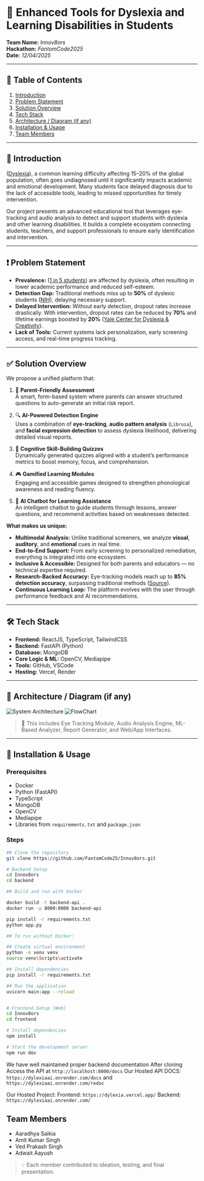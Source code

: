 # 🚀 Enhanced Tools for Dyslexia and Learning Disabilities in Students

**Team Name:** _Innov8ors_  
**Hackathon:** _FantomCode2025_  
**Date:** _12/04/2025_

---

## 📖 Table of Contents

1. [Introduction](#introduction)
2. [Problem Statement](#problem-statement)
3. [Solution Overview](#solution-overview)
4. [Tech Stack](#tech-stack)
5. [Architecture / Diagram (if any)](#architecture--diagram-if-any)
6. [Installation & Usage](#installation--usage)
7. [Team Members](#team-members)

---

## 🧠 Introduction

([Dyslexia](https://www.mayoclinic.org/diseases-conditions/dyslexia/symptoms-causes/syc-20353552#:~:text=Dyslexia%20is%20a%20learning%20disorder,the%20brain%20that%20process%20language.)), a common learning difficulty affecting 15–20% of the global population, often goes undiagnosed until it significantly impacts academic and emotional development. Many students face delayed diagnosis due to the lack of accessible tools, leading to missed opportunities for timely intervention.

Our project presents an advanced educational tool that leverages eye-tracking and audio analysis to detect and support students with dyslexia and other learning disabilities. It builds a complete ecosystem connecting students, teachers, and support professionals to ensure early identification and intervention.

---

## ❗ Problem Statement

- **Prevalence:** ([1 in 5 students](https://www.dyslexia1n5.com/)) are affected by dyslexia, often resulting in lower academic performance and reduced self-esteem.
- **Detection Gap:** Traditional methods miss up to **50%** of dyslexic students ([NIH](https://www.ncbi.nlm.nih.gov/books/NBK557668/)), delaying necessary support.
- **Delayed Intervention:** Without early detection, dropout rates increase drastically. With intervention, dropout rates can be reduced by **70%** and lifetime earnings boosted by **20%** ([Yale Center for Dyslexia & Creativity](https://dyslexia.yale.edu/)).
- **Lack of Tools:** Current systems lack personalization, early screening access, and real-time progress tracking.

---

## ✅ Solution Overview

We propose a unified platform that:

1. 🧾 **Parent-Friendly Assessment**  
   A smart, form-based system where parents can answer structured questions to auto-generate an initial risk report.

2. 🔍 **AI-Powered Detection Engine**  
   Uses a combination of **eye-tracking**, **audio pattern analysis** (`Librosa`), and **facial expression detection** to assess dyslexia likelihood, delivering detailed visual reports.

3. 🧠 **Cognitive Skill-Building Quizzes**  
   Dynamically generated quizzes aligned with a student’s performance metrics to boost memory, focus, and comprehension.

4. 🎮 **Gamified Learning Modules**  
   Engaging and accessible games designed to strengthen phonological awareness and reading fluency.

5. 🤖 **AI Chatbot for Learning Assistance**  
   An intelligent chatbot to guide students through lessons, answer questions, and recommend activities based on weaknesses detected.

**What makes us unique:**

- **Multimodal Analysis:** Unlike traditional screeners, we analyze **visual**, **auditory**, and **emotional** cues in real time.
- **End-to-End Support:** From early screening to personalized remediation, everything is integrated into one ecosystem.
- **Inclusive & Accessible:** Designed for both parents and educators — no technical expertise required.
- **Research-Backed Accuracy:** Eye-tracking models reach up to **85% detection accuracy**, surpassing traditional methods ([Source](https://www.ncbi.nlm.nih.gov/pmc/articles/PMC7177981/)).
- **Continuous Learning Loop:** The platform evolves with the user through performance feedback and AI recommendations.

---

## 🛠️ Tech Stack

- **Frontend:** ReactJS, TypeScript, TailwindCSS
- **Backend:** FastAPI (Python)
- **Database:** MongoDB
- **Core Logic & ML:** OpenCV, Mediapipe
- **Tools:** GitHub, VSCode
- **Hosting:** Vercel, Render

---

## 🧩 Architecture / Diagram (if any)

![System Architecture](./working_demo/images/system_architecture.png)
![FlowChart](./working_demo/images/flowchart.png)

> 📌 This includes Eye Tracking Module, Audio Analysis Engine, ML-Based Analyzer, Report Generator, and Web/App Interfaces.

---

## 🧪 Installation & Usage

### Prerequisites

- Docker
- Python (FastAPI)
- TypeScript
- MongoDB
- OpenCV
- Mediapipe
- Libraries from `requirements.txt` and `package.json`

### Steps

```bash
## Clone the repository
git clone https://github.com/FantomCode25/Innov8ors.git

# Backend Setup
cd Innov8ors
cd backend

## Build and run with Docker

docker build -t backend-api .
docker run -p 8000:8000 backend-api

pip install -r requirements.txt
python app.py

## To run without Docker:

## Create virtual environment
python -m venv venv
source venv\Scripts\activate

## Install dependencies
pip install -r requirements.txt

## Run the application
uvicorn main:app --reload


# Frontend Setup (Web)
cd Innov8ors
cd frontend

# Install dependencies
npm install

# Start the development server
npm run dev
```

We have well maintained proper backend documentation 
After cloning Access the API at `http://localhost:8000/docs`
Our Hosted API DOCS: `https://dylexiaai.onrender.com/docs` and `https://dylexiaai.onrender.com/redoc` 

Our Hosted Project: 
Frontend: `https://dylexia.vercel.app/`
Backend: `https://dylexiaai.onrender.com/`

## Team Members

- Aaradhya Saikia
- Amit Kumar Singh
- Ved Prakash Singh
- Adwait Aayush

> 💡 Each member contributed to ideation, testing, and final presentation.


